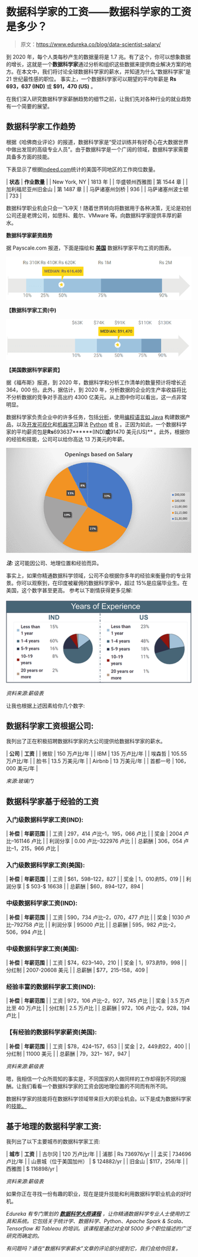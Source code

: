 # 数据科学家的工资——数据科学家的工资是多少？

> 原文：<https://www.edureka.co/blog/data-scientist-salary/>

到 2020 年，每个人类每秒产生的数据量将是 1.7 兆。有了这个，你可以想象数据的增长，这就是一个**数据科学家**通过分析和组织这些数据来提供商业解决方案的地方。在本文中，我们将讨论全球数据科学家的薪水，并知道为什么“数据科学家”是 21 世纪最性感的职位。 事实上，一个数据科学家可以期望的平均年薪是 **Rs** **693，637 (IND)** 或 **$91，470 (US)** 。

在我们深入研究数据科学家薪酬趋势的细节之前，让我们先对各种行业的就业趋势有一个简要的展望。

## **数据科学家工作趋势**

根据《哈佛商业评论》的报道，数据科学家是“受过训练并有好奇心在大数据世界中做出发现的高级专业人员”。由于数据科学是一个广阔的领域，数据科学家需要具备多方面的技能。

下表显示了根据[Indeed.com](https://www.indeed.com/q-Data-Scientist-jobs.html)统计的美国不同地区的工作岗位数量。

| **状态** | **作业数量** |
| New York, NY | 1813 年 |
| 华盛顿州西雅图 | 第 1544 章 |
| 加利福尼亚州旧金山 | 第 1487 章 |
| 马萨诸塞州剑桥 | 936 |
| 马萨诸塞州波士顿 | 733 |

数据科学职业机会只会一飞冲天！随着世界转向将数据用于各种决策，无论是初创公司还是老牌公司，如思科、戴尔、VMware 等。向数据科学家提供丰厚的薪水。

**数据科学家薪资趋势**

据 Payscale.com 报道，下面是描绘[](https://www.payscale.com/research/IN/Job=Data_Scientist%2C_IT/Salary)和 [**美国**](https://www.payscale.com/research/US/Job=Data_Scientist%2C_IT/Salary) 数据科学家平均工资的图表。

[![Salary India - Data Scientist Salary- Edureka](img/03abbcd388f4efe0c0924860e8920c50.png)](/blog/wp-content/uploads/2018/11/Salary-India-Data-Scientist-Salary-Edureka.png)

**【数据科学家工资(中)**

[![](img/fa8210128f9fab2481ea2af4d20b08c1.png)](/blog/wp-content/uploads/2018/11/Salary-US-Data-Scientist-Salary-Edureka-1.png)

**【美国数据科学家薪资】**

据《福布斯》报道，到 2020 年，数据科学和分析工作清单的数量预计将增长近 364，000 份。此外，据估计，到 2020 年，分析数据的企业的生产率收益将比不分析数据的竞争对手高出约 4300 亿美元。从上图中你可以看出，这一点非常明显。

数据科学家负责企业中的许多任务，包括[分析](https://www.edureka.co/blog/what-is-data-science/)，使用[编程语言如 Java](https://www.edureka.co/blog/java-tutorial/) 构建数据产品，以及[开发可视化](https://www.edureka.co/blog/python-matplotlib-tutorial/)和[机器学习](https://www.edureka.co/blog/machine-learning-tutorial/)算法 [Python](https://www.edureka.co/blog/learn-python-for-data-science/) 或 [R](https://www.edureka.co/blog/r-tutorial/) 。正因为如此，一个数据科学家的平均薪资包是**Rs**693637******(IND)**或**91470 美元(US)** 。此外，根据你的经验和技能，公司可以给你高达 13 万美元的年薪。

[![Job Openings - Data Scientist Salary - Edureka](img/b41200141fdad2aec5e1450e00f8f423.png)](/blog/wp-content/uploads/2018/11/Job-Openings-Data-Scientist-Salary-Edureka.png)

***注:*** 这可能因公司、地理位置和经验而异。

事实上，如果你精通数据科学领域，公司不会根据你多年的经验来衡量你的专业背景。你可以观察到，在印度被雇佣的数据科学家中，超过 15%是应届毕业生。在美国，这个数字甚至更高。 参考以下剧情获得更多见解:

[![Years of Experience - Data Scientist Salary - Edureka](img/85fc19c7f817ce2878718ba13bf2f821.png)](/blog/wp-content/uploads/2018/11/Years-of-Experience-Data-Scientist-Salary-Edureka.png)

*资料来源:薪级表*

让我也根据上述因素给你几个数字:

## **数据科学家工资根据公司:**

我列出了正在积极招聘数据科学家的大公司提供给数据科学家的薪水。

| **公司** | **工资** |
| 微软 | 150 万卢比/年 |
| IBM | 135 万卢比/年 |
| 埃森哲 | 105.55 万卢比/年 |
| 脸书 | 13.5 万美元/年 |
| Airbnb | 13 万美元/年 |
| 首都一号 | 106，000 美元/年 |

*来源:玻璃门*

## **数据科学家基于经验的工资**

### **入门级数据科学家工资(IND):**

| **补偿** | **年薪范围** |
| 工资 | 297，414 卢比–1，195，066 卢比 |
| 奖金 | 2004 卢比–161146 卢比 |
| 利润分享 | 0.00 卢比–322976 卢比 |
| 总薪酬 | 306，054 卢比–1，215，966 卢比 |

### **入门级数据科学家工资(美国):**

| **补偿** | **年薪范围** |
| 工资 | $61，598–122，827 |
| 奖金 | $1，010 到$15，019 |
| 利润分享 | $ 503-$ 16638 |
| 总薪酬 | $60，894–127，894 |

### **中级数据科学家工资(IND):**

| **补偿** | **年薪范围** |
| 工资 | 590，734 卢比–2，070，477 卢比 |
| 奖金 | 1030 卢比–792758 卢比 |
| 利润分享 | 95000 卢比 |
| 总薪酬 | 595，982 卢比–2，506，994 卢比 |

### **中级数据科学家工资(美国):**

| **补偿** | **年薪范围** |
| 工资 | $74，623–140，210 |
| 奖金 | $1，973 到$19，998 |
| 分红制 | 2007-20608 美元 |
| 总薪酬 | $77，215–158，409 |

### **经验丰富的数据科学家工资(IND):**

| **补偿** | **年薪范围** |
| 工资 | 972，106 卢比–2，927，745 卢比 |
| 奖金 | 3.5 万卢比至 40 万卢比 |
| 分红制 | 2.5 万卢比 |
| 总薪酬 | 972，106 卢比–2，928，194 卢比 |

### **【有经验的数据科学家薪资(美国):**

| **补偿** | **年薪范围** |
| 工资 | $78，424–157，653 |
| 奖金 | $2，449 到$22，400 |
| 分红制 | 11000 美元 |
| 总薪酬 | $79，321-$ 167，947 |

*资料来源:薪级表*

嗯，我相信一个众所周知的事实是，不同国家的人做同样的工作却得到不同的报酬。让我们看看一个数据科学家的工资会因地理位置的不同而有所不同。

数据科学家的技能将在数据科学领域带来巨大的职业机会。以下是成为数据科学家的[技能。](https://www.edureka.co/blog/how-to-become-a-data-scientist/)

## **基于地理的数据科学家工资:**

我列出了以下主要城市的数据科学家工资:

| **城市** | **工资** |
| 古尔冈 | 120 万卢比/年 |
| 浦那 | Rs 736976/yr |
| 孟买 | 734696 卢比/年 |
| 山景城（位于美国加州） | $ 124882/yr |
| 旧金山 | $117，256/年 |
| 西雅图 | $ 116898/yr |

*资料来源:薪级表*

如果你正在寻找一份有趣的职业，现在是提升技能和利用数据科学职业机会的好时机。

*Edureka 有专门策划的 **[数据科学大师课程](https://www.edureka.co/masters-program/data-scientist-certification)** ，让你精通数据科学专业人士使用的工具和系统。它包括关于统计学、数据科学、Python、Apache Spark & Scala、Tensorflow 和 Tableau 的培训。该课程是通过对全球 5000 多个职位描述的广泛研究而确定的。*

*有问题吗？请在“数据科学家薪水”文章的评论部分提到它，我们会给你回复。*